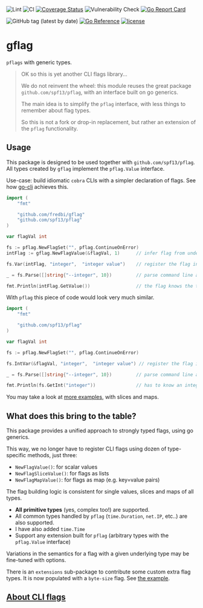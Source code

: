 ![Lint](https://github.com/fredbi/gflag/actions/workflows/01-golang-lint.yaml/badge.svg)
![CI](https://github.com/fredbi/gflag/actions/workflows/02-test.yaml/badge.svg)
[![Coverage Status](https://coveralls.io/repos/github/fredbi/gflag/badge.svg)](https://coveralls.io/github/fredbi/gflag)
![Vulnerability Check](https://github.com/fredbi/gflag/actions/workflows/03-govulncheck.yaml/badge.svg)
[![Go Report Card](https://goreportcard.com/badge/github.com/fredbi/gflag)](https://goreportcard.com/report/github.com/fredbi/gflag)

![GitHub tag (latest by date)](https://img.shields.io/github/v/tag/fredbi/gflag)
[![Go Reference](https://pkg.go.dev/badge/github.com/fredbi/gflag.svg)](https://pkg.go.dev/github.com/fredbi/gflag)
[![license](http://img.shields.io/badge/license/License-Apache-yellow.svg)](https://raw.githubusercontent.com/fredbi/go-cli/master/LICENSE.md)

# gflag

`pflags` with generic types.

> OK so this is yet another CLI flags library...
>
> We do not reinvent the wheel: this module reuses the great package `github.com/spf13/pflag`,
> with an interface built on go generics.
>
> The main idea is to simplify the `pflag` interface, with less things to remember about flag types.
>
> So this is not a fork or drop-in replacement, but rather an extension of the `pflag` functionality.

## Usage

This package is designed to be used together with `github.com/spf13/pflag`.
All types created by `gflag` implement the `pflag.Value` interface.

Use-case: build idiomatic `cobra` CLIs with a simpler declaration of flags.
See how [go-cli](https://github.com/fredbi/go-cli) achieves this.

```go
import (
	"fmt"

	"github.com/fredbi/gflag"
	"github.com/spf13/pflag"
)

var flagVal int

fs := pflag.NewFlagSet("", pflag.ContinueOnError)
intFlag := gflag.NewFlagValue(&flagVal, 1)      // infer flag from underlying type int, with a default value

fs.Var(intFlag, "integer",  "integer value")    // register the flag in pflag flagset

_ = fs.Parse([]string{"--integer", 10})         // parse command line arguments

fmt.Println(intFlag.GetValue())                 // the flag knows the type of the value
```

With `pflag` this piece of code would look very much similar.

```go
import (
	"fmt"

	"github.com/spf13/pflag"
)

var flagVal int

fs := pflag.NewFlagSet("", pflag.ContinueOnError)

fs.IntVar(&flagVal, "integer",  "integer value") // register the flag in pflag flagset

_ = fs.Parse([]string{"--integer", 10})         // parse command line arguments

fmt.Println(fs.GetInt("integer"))               // has to know an integer type is expected
```

You may take a look at [more examples](example_values_test.go), with slices and maps.

## What does this bring to the table?

This package provides a unified approach to strongly typed flags, using go generics.

This way, we no longer have to register CLI flags using dozen of type-specific methods, just three:
* `NewFlagValue()`: for scalar values
* `NewFlagSliceValue()`: for flags as lists
* `NewFlagMapValue()`: for flags as map (e.g. key=value pairs)

The flag building logic is consistent for single values, slices and maps of all types.

* **All primitive types** (yes, complex too!) are supported.
* All common types handled by `pflag` (`time.Duration`, `net.IP`, etc..) are also supported.
* I have also added `time.Time`
* Support any extension built for `pflag` (arbitrary types with the `pflag.Value` interface)


Variations in the semantics for a flag with a given underlying type may be fine-tuned with options.


There is an `extensions` sub-package to contribute some custom extra flag types. 
It is now populated with a `byte-size` flag. See [the example](extensions/example_test.go).

## [About CLI flags](./docs/about.md)
